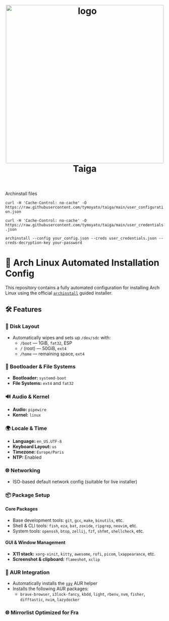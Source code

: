 <h1 align="center">
  <br>
  <img src="https://archlinux.org/static/logos/archlinux-logo-light-90dpi.png" alt="logo" width="500">
  <br>
  Taiga
  <br>
  <br>
</h1>

Archinstall files

`curl -H 'Cache-Control: no-cache' -O https://raw.githubusercontent.com/tymoyato/taiga/main/user_configuration.json`

`curl -H 'Cache-Control: no-cache' -O https://raw.githubusercontent.com/tymoyato/taiga/main/user_credentials.json`

`archinstall --config your_config.json --creds user_credentials.json --creds-decryption-key your-password`

# 🧊 Arch Linux Automated Installation Config

This repository contains a fully automated configuration for installing Arch Linux using the official [`archinstall`](https://archlinux.org/packages/core/any/archinstall/) guided installer.

## 🛠 Features

### 🧩 Disk Layout
- Automatically wipes and sets up `/dev/sdc` with:
  - `/boot` — 1GiB, `fat32`, ESP
  - `/` (root) — 50GiB, `ext4`
  - `/home` — remaining space, `ext4`

### 🧱 Bootloader & File Systems
- **Bootloader:** `systemd-boot`
- **File Systems:** `ext4` and `fat32`

### 🔊 Audio & Kernel
- **Audio:** `pipewire`
- **Kernel:** `linux`

### 🌍 Locale & Time
- **Language:** `en_US.UTF-8`
- **Keyboard Layout:** `us`
- **Timezone:** `Europe/Paris`
- **NTP:** Enabled

### 🌐 Networking
- ISO-based default network config (suitable for live installer)

### 📦 Package Setup
#### Core Packages
- Base development tools: `git`, `gcc`, `make`, `binutils`, etc.
- Shell & CLI tools: `fish`, `eza`, `bat`, `zoxide`, `ripgrep`, `neovim`, etc.
- System tools: `openssh`, `btop`, `zellij`, `fzf`, `shfmt`, `shellcheck`, etc.

#### GUI & Window Management
- **X11 stack:** `xorg-xinit`, `kitty`, `awesome`, `rofi`, `picom`, `lxappearance`, etc.
- **Screenshot & clipboard:** `flameshot`, `xclip`

### 🚀 AUR Integration
- Automatically installs the [`yay`](https://aur.archlinux.org/packages/yay) AUR helper
- Installs the following AUR packages:
  - `brave-browser`, `i3lock-fancy`, `kbdd`, `light`, `rbenv`, `nvm`, `fisher`, `difftastic`, `nvim`, `lazydocker`

### 🌐 Mirrorlist Optimized for Fra
